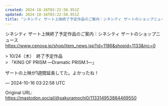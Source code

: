 ```yaml
---
created: 2024-10-16T03:22:58.951Z
updated: 2024-10-16T03:22:58.951Z
title: "シネシティ ザート上映終了予定作品のご案内｜シネシティ ザートのショップニュース[...]"
---
```


<p>シネシティ ザート上映終了予定作品のご案内｜シネシティ ザートのショップニュース<br /><a href="https://www.cenova.jp/shop/item_news.jsp?id=1186&amp;shopid=1133&amp;inc=0" target="_blank" rel="nofollow noopener" translate="no"><span class="invisible">https://www.</span><span class="ellipsis">cenova.jp/shop/item_news.jsp?i</span><span class="invisible">d=1186&amp;shopid=1133&amp;inc=0</span></a></p><p>&gt; 10/24（木）　終了予定作品<br />&gt; 「KING OF PRISM ―Dramatic PRISM.1―」</p><p>ザートの上映が1週間延長してた。よかったね！</p>

&mdash; 2024-10-16 03:22:58 UTC

Original URL: https://mastodon.social/@sakuramochi0/113314953884469550
